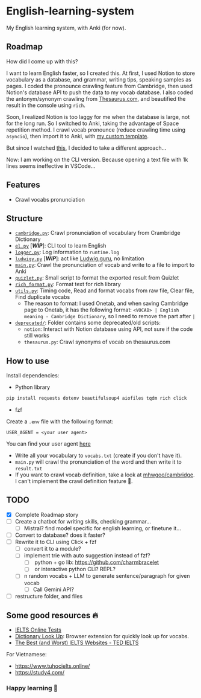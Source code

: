 # English-learning-system
My English learning system, with Anki (for now).

## Roadmap
How did I come up with this?

I want to learn English faster, so I created this. At first, I used Notion to store vocabulary as a database, and grammar, writing tips, speaking samples as pages. I coded the pronounce crawling feature from Cambridge, then used Notion's database API to push the data to my vocab database.
I also coded the antonym/synonym crawling from [Thesaurus.com](https://www.thesaurus.com/), and beautified the result in the console using `rich`.

Soon, I realized Notion is too laggy for me when the database is large, not for the long run. So I switched to Anki, taking the advantage of Space repetition method. I crawl vocab pronounce (reduce crawling time using `asyncio`), then import it to Anki, with [my custom template](/anki_template.html). 

But since I watched [this](https://www.youtube.com/watch?v=--Hu2w0s72Y), I decided to take a different approach...

Now: I am working on the CLI version. Because opening a text file with 1k lines seems ineffective in VSCode...


## Features
- Crawl vocabs pronunciation

## Structure
- [`cambridge.py`](/cambridge.py): Crawl pronunciation of vocabulary from Crambridge Dictionary
- [`el.py`](/el.py) [***WIP***]: CLI tool to learn English
- [`logger.py`](/logger.py): Log information to `runtime.log`
- [`ludwigy.py`](/ludwigy.py) [***WIP***]: act like [Ludwig.guru](https://app.ludwig.guru/), no limitation
- [`main.py`](/main.py): Crawl the pronunciation of vocab and write to a file to import to Anki
- [`quizlet.py`](/quizlet.py): Small script to format the exported result from Quizlet
- [`rich_format.py`](/rich_format.py): Format text for rich library
- [`utils.py`](/utils.py): Timing code, Read and format vocabs from raw file, Clear file, Find duplicate vocabs
    - The reason to format: I used Onetab, and when saving Cambridge page to Onetab, it has the following format: `<VOCAB> | English meaning - Cambridge Dictionary`, so I need to remove the part after `|`
- [`deprecated/`](/deprecated/): Folder contains some deprecated/old scripts:
    - `notion`: Interact with Notion database using API, not sure if the code still works
    - `thesaurus.py`: Crawl synonyms of vocab on thesaurus.com

## How to use

Install dependencies:
- Python library 
```py
pip install requests dotenv beautifulsoup4 aiofiles tqdm rich click
```
- fzf

Create a `.env` file with the following format:
```
USER_AGENT = <your user agent>
```
You can find your user agent [here](https://www.google.com/search?q=find+user+agent)
- Write all your vocabulary to `vocabs.txt` (create if you don't have it).
- `main.py` will crawl the pronunciation of the word and then write it to `result.txt`
- If you want to crawl vocab definition, take a look at [mhwgoo/cambridge](https://github.com/mhwgoo/cambridge). I can't implement the crawl definition feature 🥲.

## TODO
- [x] Complete Roadmap story
- [ ] Create a chatbot for writing skills, checking grammar...
    - [ ] Mistral? find model specific for english learning, or finetune it...
- [ ] Convert to database? does it faster?
- [ ] Rewrite it to CLI using Click + fzf
    - [ ] convert it to a module?
    - [ ] implement trie with auto suggestion instead of fzf?
        - [ ]  python + go lib: https://github.com/charmbracelet
        - [ ]  or interactive python CLI? REPL?
    - [ ] n random vocabs + LLM to generate sentence/paragraph for given vocab
        - [ ] Call Gemini API?
- [ ] restructure folder, and files

## Some good resources 🔥
- [IELTS Online Tests](https://ieltsonlinetests.com/ielts-exam-library#academic-test)
- [Dictionary Look Up](https://github.com/ngntrgduc/Dictionary-Look-Up): Browser extension for quickly look up for vocabs.
- [The Best (and Worst) IELTS Websites - TED IELTS](https://ted-ielts.com/ielts-website-review/)

For Vietnamese:
- https://www.tuhocielts.online/
- https://study4.com/

### Happy learning 🐧